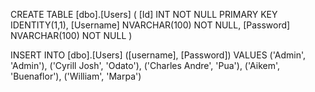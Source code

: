 CREATE TABLE [dbo].[Users]
(
	[Id] INT NOT NULL PRIMARY KEY IDENTITY(1,1), 
    [Username] NVARCHAR(100) NOT NULL, 
    [Password] NVARCHAR(100) NOT NULL
)

INSERT INTO [dbo].[Users] ([username], [Password])
VALUES
('Admin', 'Admin'),
('Cyrill Josh', 'Odato'),
('Charles Andre', 'Pua'),
('Aikem', 'Buenaflor'),
('William', 'Marpa')